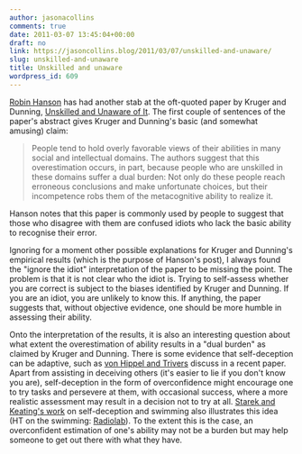 ```yaml
---
author: jasonacollins
comments: true
date: 2011-03-07 13:45:04+00:00
draft: no
link: https://jasoncollins.blog/2011/03/07/unskilled-and-unaware/
slug: unskilled-and-unaware
title: Unskilled and unaware
wordpress_id: 609
---
```


[Robin Hanson](http://www.overcomingbias.com/2008/11/all-are-unaware.html) has had another stab at the oft-quoted paper by Kruger and Dunning, [Unskilled and Unaware of It](http://dx.doi.org/10.1037%2F0022-3514.77.6.1121). The first couple of sentences of the paper's abstract gives Kruger and Dunning's basic (and somewhat amusing) claim:


<blockquote>People tend to hold overly favorable views of their abilities in many  social and intellectual domains. The authors suggest that this  overestimation occurs, in part, because people who are unskilled in these domains suffer a dual burden: Not only  do these people reach erroneous conclusions and make unfortunate  choices, but their incompetence robs them of the metacognitive ability  to realize it.</blockquote>


Hanson notes that this paper is commonly used by people to suggest that those who disagree with them are confused idiots who lack the basic ability to recognise their error.

Ignoring for a moment other possible explanations for Kruger and Dunning's empirical results (which is the purpose of Hanson's post), I always found the "ignore the idiot" interpretation of the paper to be missing the point. The problem is that it is not clear who the idiot is. Trying to self-assess whether you are correct is subject to the biases identified by Kruger and Dunning. If you are an idiot, you are unlikely to know this. If anything, the paper suggests that, without objective evidence, one should be more humble in assessing their ability.

Onto the interpretation of the results, it is also an interesting question about what extent the overestimation of ability results in a "dual burden" as claimed by Kruger and Dunning. There is some evidence that self-deception can be adaptive, such as [von Hippel and Trivers](http://dx.doi.org/10.1017/S0140525X10001354) discuss in a recent paper. Apart from assisting in deceiving others (it's easier to lie if you don't know you are), self-deception in the form of overconfidence might encourage one to try tasks and persevere at them, with occasional success, where a more realistic assessment may result in a decision not to try at all. [Starek and Keating's work](http://dx.doi.org/10.1207/s15324834basp1202_2) on self-deception and swimming also illustrates this idea (HT on the swimming: [Radiolab](http://www.radiolab.org/2008/mar/10/lying-to-ourselves/)). To the extent this is the case, an overconfident estimation of one's ability may not be a burden but may help someone to get out there with what they have.


